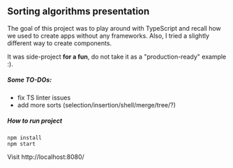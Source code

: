 ## Sorting algorithms presentation

The goal of this project was to play around with TypeScript and recall how we used to create apps without any frameworks. Also, I tried a slightly different way to create components.

It was side-project **for a fun**, do not take it as a "production-ready" example :).

##### Some TO-DOs:
* fix TS linter issues
* add more sorts (selection/insertion/shell/merge/tree/?)

##### How to run project
```
npm install
npm start
```
Visit http://localhost:8080/

